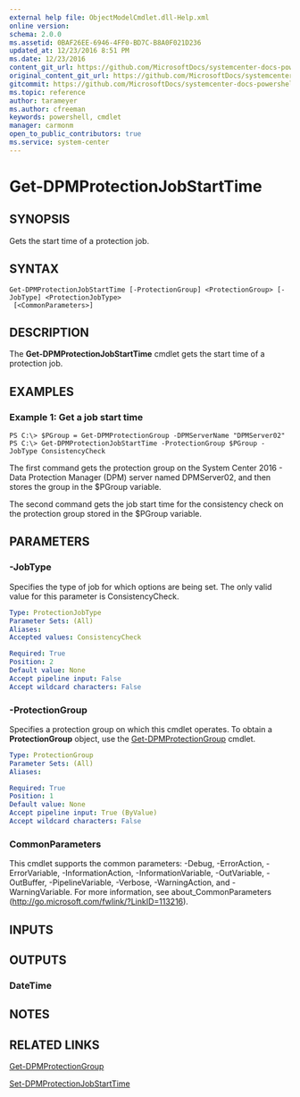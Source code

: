 ```yaml
---
external help file: ObjectModelCmdlet.dll-Help.xml
online version: 
schema: 2.0.0
ms.assetid: 0BAF26EE-6946-4FF0-BD7C-B8A0F021D236
updated_at: 12/23/2016 8:51 PM
ms.date: 12/23/2016
content_git_url: https://github.com/MicrosoftDocs/systemcenter-docs-powershell/blob/live/systemcenter-cmdlets/SystemCenter2016/DataProtectionManager/vlatest/Get-DPMProtectionJobStartTime.md
original_content_git_url: https://github.com/MicrosoftDocs/systemcenter-docs-powershell/blob/live/systemcenter-cmdlets/SystemCenter2016/DataProtectionManager/vlatest/Get-DPMProtectionJobStartTime.md
gitcommit: https://github.com/MicrosoftDocs/systemcenter-docs-powershell/blob/66515d87034fb4944dd2b7035563d20b1b00d010/systemcenter-cmdlets/SystemCenter2016/DataProtectionManager/vlatest/Get-DPMProtectionJobStartTime.md
ms.topic: reference
author: tarameyer
ms.author: cfreeman
keywords: powershell, cmdlet
manager: carmonm
open_to_public_contributors: true
ms.service: system-center
---
```


# Get-DPMProtectionJobStartTime

## SYNOPSIS
Gets the start time of a protection job.

## SYNTAX

```
Get-DPMProtectionJobStartTime [-ProtectionGroup] <ProtectionGroup> [-JobType] <ProtectionJobType>
 [<CommonParameters>]
```

## DESCRIPTION
The **Get-DPMProtectionJobStartTime** cmdlet gets the start time of a protection job.

## EXAMPLES

### Example 1: Get a job start time
```
PS C:\> $PGroup = Get-DPMProtectionGroup -DPMServerName "DPMServer02"
PS C:\> Get-DPMProtectionJobStartTime -ProtectionGroup $PGroup -JobType ConsistencyCheck
```

The first command gets the protection group on the System Center 2016 - Data Protection Manager (DPM) server named DPMServer02, and then stores the group in the $PGroup variable.

The second command gets the job start time for the consistency check on the protection group stored in the $PGroup variable.

## PARAMETERS

### -JobType
Specifies the type of job for which options are being set.
The only valid value for this parameter is ConsistencyCheck.

```yaml
Type: ProtectionJobType
Parameter Sets: (All)
Aliases: 
Accepted values: ConsistencyCheck

Required: True
Position: 2
Default value: None
Accept pipeline input: False
Accept wildcard characters: False
```

### -ProtectionGroup
Specifies a protection group on which this cmdlet operates.
To obtain a **ProtectionGroup** object, use the [Get-DPMProtectionGroup](./Get-DPMProtectionGroup.md) cmdlet.

```yaml
Type: ProtectionGroup
Parameter Sets: (All)
Aliases: 

Required: True
Position: 1
Default value: None
Accept pipeline input: True (ByValue)
Accept wildcard characters: False
```

### CommonParameters
This cmdlet supports the common parameters: -Debug, -ErrorAction, -ErrorVariable, -InformationAction, -InformationVariable, -OutVariable, -OutBuffer, -PipelineVariable, -Verbose, -WarningAction, and -WarningVariable. For more information, see about_CommonParameters (http://go.microsoft.com/fwlink/?LinkID=113216).

## INPUTS

## OUTPUTS

### DateTime

## NOTES

## RELATED LINKS

[Get-DPMProtectionGroup](xref:SystemCenter2016/DataProtectionManager/vlatest/Get-DPMProtectionGroup.md)

[Set-DPMProtectionJobStartTime](xref:SystemCenter2016/DataProtectionManager/vlatest/Set-DPMProtectionJobStartTime.md)
